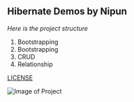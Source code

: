 ## Hibernate Demos by Nipun

*Here is the project structure*

1. Bootstrapping
2. Bootstrapping
3. CRUD
4. Relationship

[LICENSE](LICENSE)

![Image of Project](https://miro.medium.com/max/700/1*GI9m2zoDYsNNU59q20nMsg.jpeg)
